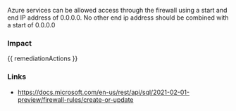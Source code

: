 
Azure services can be allowed access through the firewall using a start and end IP address of 0.0.0.0. No other end ip address should be combined with a start of 0.0.0.0


### Impact
<!-- Add Impact here -->

<!-- DO NOT CHANGE -->
{{ remediationActions }}

### Links
- https://docs.microsoft.com/en-us/rest/api/sql/2021-02-01-preview/firewall-rules/create-or-update


